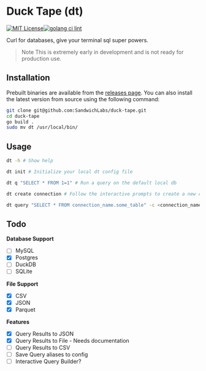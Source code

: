 # Duck Tape (dt)
[![MIT License](https://img.shields.io/badge/License-MIT-green.svg)](https://choosealicense.com/licenses/mit/)[![golang ci lint](https://github.com/zorndorff/duck-tape/actions/workflows/lint.dt.yaml/badge.svg)](https://github.com/zorndorff/duck-tape/actions/workflows/lint.dt.yaml)

Curl for databases, give your terminal sql super powers.

> Note This is extremely early in development and is not ready for production use.

## Installation

Prebuilt binaries are available from the [releases page](https://github.com/zorndorff/duck-tape/releases). You can also install the latest version from source using the following command:

```bash
git clone git@github.com:SandwichLabs/duck-tape.git
cd duck-tape
go build .
sudo mv dt /usr/local/bin/
```

## Usage

```bash
dt -h # Show help

dt init # Initialize your local dt config file

dt q "SELECT * FROM 1=1" # Run a query on the default local db

dt create connection # Follow the interactive prompts to create a new connection

dt query "SELECT * FROM connection_name.some_table" -c <connection_name> # Run a query on a specific connection
```

## Todo

**Database Support**
- [ ] MySQL
- [x] Postgres
- [ ] DuckDB
- [ ] SQLite

**File Support**
- [x] CSV
- [x] JSON
- [x] Parquet

**Features**
- [x] Query Results to JSON
- [x] Query Results to File - Needs documentation
- [ ] Query Results to CSV
- [ ] Save Query aliases to config
- [ ] Interactive Query Builder?

